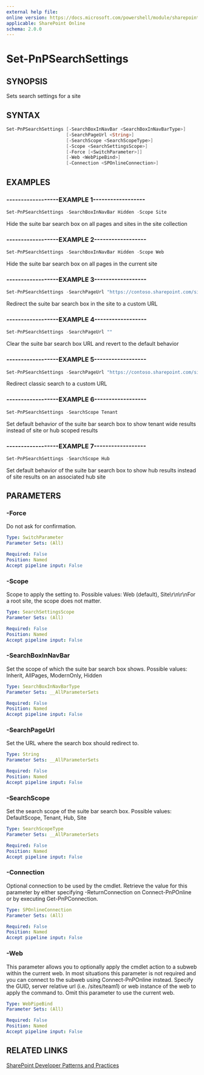 ```yaml
---
external help file:
online version: https://docs.microsoft.com/powershell/module/sharepoint-pnp/set-pnpsearchsettings
applicable: SharePoint Online
schema: 2.0.0
---
```

# Set-PnPSearchSettings

## SYNOPSIS
Sets search settings for a site

## SYNTAX 

```powershell
Set-PnPSearchSettings [-SearchBoxInNavBar <SearchBoxInNavBarType>]
                      [-SearchPageUrl <String>]
                      [-SearchScope <SearchScopeType>]
                      [-Scope <SearchSettingsScope>]
                      [-Force [<SwitchParameter>]]
                      [-Web <WebPipeBind>]
                      [-Connection <SPOnlineConnection>]
```

## EXAMPLES

### ------------------EXAMPLE 1------------------
```powershell
Set-PnPSearchSettings -SearchBoxInNavBar Hidden -Scope Site
```

Hide the suite bar search box on all pages and sites in the site collection

### ------------------EXAMPLE 2------------------
```powershell
Set-PnPSearchSettings -SearchBoxInNavBar Hidden -Scope Web
```

Hide the suite bar search box on all pages in the current site

### ------------------EXAMPLE 3------------------
```powershell
Set-PnPSearchSettings -SearchPageUrl "https://contoso.sharepoint.com/sites/mysearch/SitePages/search.aspx"
```

Redirect the suite bar search box in the site to a custom URL

### ------------------EXAMPLE 4------------------
```powershell
Set-PnPSearchSettings -SearchPageUrl ""
```

Clear the suite bar search box URL and revert to the default behavior

### ------------------EXAMPLE 5------------------
```powershell
Set-PnPSearchSettings -SearchPageUrl "https://contoso.sharepoint.com/sites/mysearch/SitePages/search.aspx" -Scope Site
```

Redirect classic search to a custom URL

### ------------------EXAMPLE 6------------------
```powershell
Set-PnPSearchSettings -SearchScope Tenant
```

Set default behavior of the suite bar search box to show tenant wide results instead of site or hub scoped results

### ------------------EXAMPLE 7------------------
```powershell
Set-PnPSearchSettings -SearchScope Hub
```

Set default behavior of the suite bar search box to show hub results instead of site results on an associated hub site

## PARAMETERS

### -Force
Do not ask for confirmation.

```yaml
Type: SwitchParameter
Parameter Sets: (All)

Required: False
Position: Named
Accept pipeline input: False
```

### -Scope
Scope to apply the setting to. Possible values: Web (default), Site\r\n\r\nFor a root site, the scope does not matter.

```yaml
Type: SearchSettingsScope
Parameter Sets: (All)

Required: False
Position: Named
Accept pipeline input: False
```

### -SearchBoxInNavBar
Set the scope of which the suite bar search box shows. Possible values: Inherit, AllPages, ModernOnly, Hidden

```yaml
Type: SearchBoxInNavBarType
Parameter Sets: __AllParameterSets

Required: False
Position: Named
Accept pipeline input: False
```

### -SearchPageUrl
Set the URL where the search box should redirect to.

```yaml
Type: String
Parameter Sets: __AllParameterSets

Required: False
Position: Named
Accept pipeline input: False
```

### -SearchScope
Set the search scope of the suite bar search box. Possible values: DefaultScope, Tenant, Hub, Site

```yaml
Type: SearchScopeType
Parameter Sets: __AllParameterSets

Required: False
Position: Named
Accept pipeline input: False
```

### -Connection
Optional connection to be used by the cmdlet. Retrieve the value for this parameter by either specifying -ReturnConnection on Connect-PnPOnline or by executing Get-PnPConnection.

```yaml
Type: SPOnlineConnection
Parameter Sets: (All)

Required: False
Position: Named
Accept pipeline input: False
```

### -Web
This parameter allows you to optionally apply the cmdlet action to a subweb within the current web. In most situations this parameter is not required and you can connect to the subweb using Connect-PnPOnline instead. Specify the GUID, server relative url (i.e. /sites/team1) or web instance of the web to apply the command to. Omit this parameter to use the current web.

```yaml
Type: WebPipeBind
Parameter Sets: (All)

Required: False
Position: Named
Accept pipeline input: False
```

## RELATED LINKS

[SharePoint Developer Patterns and Practices](https://aka.ms/sppnp)
